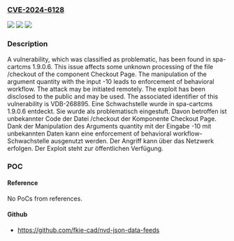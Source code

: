 ### [CVE-2024-6128](https://cve.mitre.org/cgi-bin/cvename.cgi?name=CVE-2024-6128)
![](https://img.shields.io/static/v1?label=Product&message=spa-cartcms&color=blue)
![](https://img.shields.io/static/v1?label=Version&message=1.9.0.6%20&color=brightgreen)
![](https://img.shields.io/static/v1?label=Vulnerability&message=CWE-841%20Enforcement%20of%20Behavioral%20Workflow&color=brightgreen)

### Description

A vulnerability, which was classified as problematic, has been found in spa-cartcms 1.9.0.6. This issue affects some unknown processing of the file /checkout of the component Checkout Page. The manipulation of the argument quantity with the input -10 leads to enforcement of behavioral workflow. The attack may be initiated remotely. The exploit has been disclosed to the public and may be used. The associated identifier of this vulnerability is VDB-268895.
Eine Schwachstelle wurde in spa-cartcms 1.9.0.6 entdeckt. Sie wurde als problematisch eingestuft. Davon betroffen ist unbekannter Code der Datei /checkout der Komponente Checkout Page. Dank der Manipulation des Arguments quantity mit der Eingabe -10 mit unbekannten Daten kann eine enforcement of behavioral workflow-Schwachstelle ausgenutzt werden. Der Angriff kann über das Netzwerk erfolgen. Der Exploit steht zur öffentlichen Verfügung.

### POC

#### Reference
No PoCs from references.

#### Github
- https://github.com/fkie-cad/nvd-json-data-feeds

